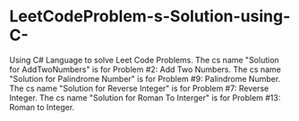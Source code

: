 # LeetCodeProblem-s-Solution-using-C-
Using C# Language to solve Leet Code Problems.
The cs name "Solution for AddTwoNumbers" is for Problem #2: Add Two Numbers.
The cs name "Solution for Palindrome Number" is for Problem #9: Palindrome Number.
The cs name "Solution for Reverse Integer" is for Problem #7: Reverse Integer.
The cs name "Solution for Roman To Interger" is for Problem #13: Roman to Integer.
